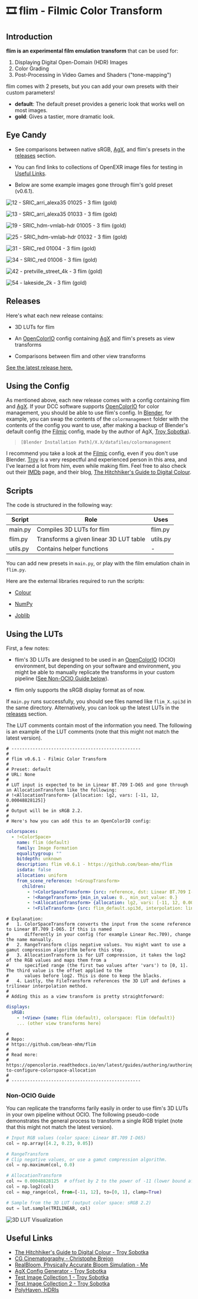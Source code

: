 ﻿# 🎞️ flim - Filmic Color Transform

## Introduction

**flim is an experimental film emulation transform** that can be used for:

1. Displaying Digital Open-Domain (HDR) Images
2. Color Grading
3. Post-Processing in Video Games and Shaders ("tone-mapping")

flim comes with 2 presets, but you can add your own presets with their custom parameters!
  - **default**: The default preset provides a generic look that works well on most images.
  - **gold**: Gives a tastier, more dramatic look.

## Eye Candy

- See comparisons between native sRGB, [AgX](https://github.com/sobotka/SB2383-Configuration-Generation), and flim's presets in the [releases](https://github.com/bean-mhm/flim/releases) section.

- You can find links to collections of OpenEXR image files for testing in [Useful Links](#useful-links).

- Below are some example images gone through flim's gold preset (v0.6.1).

![12 - SRIC_arri_alexa35 01025 - 3 flim (gold)](https://github.com/bean-mhm/flim/assets/98428255/37ed3fb6-aaac-413f-835c-55ef3c65bdcc)

![13 - SRIC_arri_alexa35 01033 - 3 flim (gold)](https://github.com/bean-mhm/flim/assets/98428255/30cf9cf9-e26d-463a-be9e-451290673795)

![19 - SRIC_hdm-vmlab-hdr 01005 - 3 flim (gold)](https://github.com/bean-mhm/flim/assets/98428255/d5605dfc-60f6-42d6-b4d1-81a6455082aa)

![25 - SRIC_hdm-vmlab-hdr 01032 - 3 flim (gold)](https://github.com/bean-mhm/flim/assets/98428255/89592952-3cfa-4008-baa3-71766092fd0f)

![31 - SRIC_red 01004 - 3 flim (gold)](https://github.com/bean-mhm/flim/assets/98428255/942286f9-c399-4393-86f7-b7fd9b02876b)

![34 - SRIC_red 01006 - 3 flim (gold)](https://github.com/bean-mhm/flim/assets/98428255/45efbbc2-f842-404c-b23c-5630de831c69)

![42 - pretville_street_4k - 3 flim (gold)](https://github.com/bean-mhm/flim/assets/98428255/991877ce-a9b8-47b9-a296-3eecf1275f3b)

![54 - lakeside_2k - 3 flim (gold)](https://github.com/bean-mhm/flim/assets/98428255/d0e6302c-b0d6-41b6-9b41-1fb755b4997a)

## Releases

Here's what each new release contains:

 - 3D LUTs for flim

 - An [OpenColorIO](https://opencolorio.org/) config containing [AgX](https://github.com/sobotka/SB2383-Configuration-Generation) and flim's presets as view transforms

 - Comparisons between flim and other view transforms

[See the latest release here.](https://github.com/bean-mhm/flim/releases)

## Using the Config

As mentioned above, each new release comes with a config containing flim and [AgX](https://github.com/sobotka/SB2383-Configuration-Generation). If your DCC software supports [OpenColorIO](https://opencolorio.org/) for color management, you should be able to use flim's config. In [Blender](https://www.blender.org/), for example, you can swap the contents of the `colormanagement` folder with the contents of the config you want to use, after making a backup of Blender's default config (the [Filmic](https://sobotka.github.io/filmic-blender/) config, made by the author of AgX, [Troy Sobotka](https://github.com/sobotka/)).

> `[Blender Installation Path]/X.X/datafiles/colormanagement`

I recommend you take a look at the [Filmic](https://sobotka.github.io/filmic-blender/) config, even if you don't use Blender. [Troy](https://github.com/sobotka/) is a very respectful and experienced person in this area, and I've learned a lot from him, even while making flim. Feel free to also check out their [IMDb](https://www.imdb.com/name/nm0811888/) page, and their blog, [The Hitchhiker's Guide to Digital Colour](https://hg2dc.com/).

## Scripts

The code is structured in the following way:

| Script | Role | Uses |
|---|---|---|
| main.py | Compiles 3D LUTs for flim | flim.py  |
| flim.py | Transforms a given linear 3D LUT table | utils.py |
| utils.py | Contains helper functions | - |

You can add new presets in `main.py`, or play with the film emulation chain in `flim.py`.

Here are the external libraries required to run the scripts:

 - [Colour](https://www.colour-science.org/)
 
 - [NumPy](https://numpy.org/)
 
 - [Joblib](https://joblib.readthedocs.io/en/latest)

## Using the LUTs

First, a few notes:

 - flim's 3D LUTs are designed to be used in an [OpenColorIO](https://opencolorio.org/) (OCIO) environment, but depending on your software and environment, you might be able to manually replicate the transforms in your custom pipeline ([See Non-OCIO Guide below](#non-ocio-guide)).
 
 - flim only supports the sRGB display format as of now.

If `main.py` runs successfully, you should see files named like `flim_X.spi3d` in the same directory. Alternatively, you can look up the latest LUTs in the [releases](https://github.com/bean-mhm/flim/releases) section.

The LUT comments contain most of the information you need. The following is an example of the LUT comments (note that this might not match the latest version).

```
# -------------------------------------------------
# 
# flim v0.6.1 - Filmic Color Transform
# 
# Preset: default
# URL: None
# 
# LUT input is expected to be in Linear BT.709 I-D65 and gone through an AllocationTransform like the following:
# !<AllocationTransform> {allocation: lg2, vars: [-11, 12, 0.00048828125]}
# 
# Output will be in sRGB 2.2.
# 
# Here's how you can add this to an OpenColorIO config:
```
```yaml
colorspaces:
  - !<ColorSpace>
    name: flim (default)
    family: Image Formation
    equalitygroup: ""
    bitdepth: unknown
    description: flim v0.6.1 - https://github.com/bean-mhm/flim
    isdata: false
    allocation: uniform
    from_scene_reference: !<GroupTransform>
      children:
        - !<ColorSpaceTransform> {src: reference, dst: Linear BT.709 I-D65}
        - !<RangeTransform> {min_in_value: 0., min_out_value: 0.}
        - !<AllocationTransform> {allocation: lg2, vars: [-11, 12, 0.00048828125]}
        - !<FileTransform> {src: flim_default.spi3d, interpolation: linear}
```
```
# Explanation:
#   1. ColorSpaceTransform converts the input from the scene reference to Linear BT.709 I-D65. If this is named
#      differently in your config (for example Linear Rec.709), change the name manually.
#   2. RangeTransform clips negative values. You might want to use a gamut compression algorithm before this step.
#   3. AllocationTransform is for LUT compression, it takes the log2 of the RGB values and maps them from a
#      specified range (the first two values after 'vars') to [0, 1]. The third value is the offset applied to the
#      values before log2. This is done to keep the blacks.
#   4. Lastly, the FileTransform references the 3D LUT and defines a trilinear interpolation method.
# 
# Adding this as a view transform is pretty straightforward:
```
```yaml
displays:
  sRGB:
    - !<View> {name: flim (default), colorspace: flim (default)}
    ... (other view transforms here)
```
```
# 
# Repo:
# https://github.com/bean-mhm/flim
# 
# Read more:
# https://opencolorio.readthedocs.io/en/latest/guides/authoring/authoring.html#how-to-configure-colorspace-allocation
# 
# -------------------------------------------------
```

### Non-OCIO Guide

You can replicate the transforms farily easily in order to use flim's 3D LUTs in your own pipeline without OCIO. The following pseudo-code demonstrates the general process to transform a single RGB triplet (note that this might not match the latest version).

```py
# Input RGB values (color space: Linear BT.709 I-D65)
col = np.array([4.2, 0.23, 0.05])

# RangeTransform
# Clip negative values, or use a gamut compression algorithm.
col = np.maximum(col, 0.0)

# AllocationTransform
col += 0.00048828125  # offset by 2 to the power of -11 (lower bound after log2)
col = np.log2(col)
col = map_range(col, from=[-11, 12], to=[0, 1], clamp=True)

# Sample from the 3D LUT (output color space: sRGB 2.2)
out = lut.sample(TRILINEAR, col)
```

![3D LUT Visualization](images/3d_lut_vis.png)

## Useful Links

- [The Hitchhiker's Guide to Digital Colour - Troy Sobotka](https://hg2dc.com/)
- [CG Cinematography - Christophe Brejon](https://chrisbrejon.com/cg-cinematography/)
- [RealBloom, Physically Accurate Bloom Simulation - Me](https://github.com/bean-mhm/realbloom)
- [AgX Config Generator - Troy Sobotka](https://github.com/sobotka/SB2383-Configuration-Generation)
- [Test Image Collection 1 - Troy Sobotka](https://github.com/sobotka/Testing_Imagery)
- [Test Image Collection 2 - Troy Sobotka](https://github.com/sobotka/images)
- [PolyHaven, HDRIs](https://polyhaven.com/hdris)
